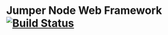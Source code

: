 # Jumper Node Web Framework   [![Build Status](https://travis-ci.org/ashier/jumper.png)](https://travis-ci.org/ashier/jumper)
